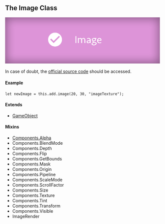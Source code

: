 ## The Image Class

![Image Class](/assets/cheatsheets/image.png)

In case of doubt, the [official source code](https://github.com/photonstorm/phaser) should be accessed.

#### Example

```
let newImage = this.add.image(20, 30, "imageTexture");
```

#### Extends

- [GameObject](https://github.com/digitsensitive/phaser3-typescript/blob/master/cheatsheets/gameobjects/gameobject.md)

#### Mixins

- [Components.Alpha](https://github.com/digitsensitive/phaser3-typescript/blob/master/cheatsheets/gameobjects/components/alpha.md)
- Components.BlendMode
- Components.Depth
- Components.Flip
- Components.GetBounds
- Components.Mask
- Components.Origin
- Components.Pipeline
- Components.ScaleMode
- Components.ScrollFactor
- Components.Size
- Components.Texture
- Components.Tint
- Components.Transform
- Components.Visible
- ImageRender
